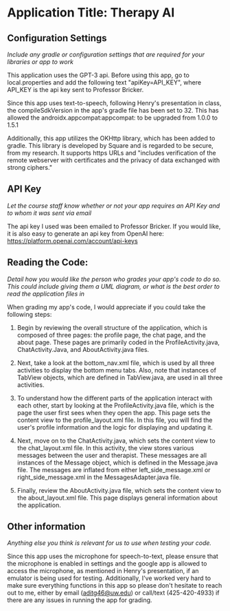 # Application Title: Therapy AI

## Configuration Settings

_Include any gradle or configuration settings that are required for your libraries or app to work_

This application uses the GPT-3 api. Before using this app, go to local.properties and add the
following text "apiKey=API_KEY", where API_KEY is the api key sent to Professor Bricker.

Since this app uses text-to-speech, following Henry's presentation in class, the compileSdkVersion
in the app's gradle file has been set to 32. This has allowed the androidx.appcompat:appcompat: to 
be upgraded from 1.0.0 to 1.5.1

Additionally, this app utilizes the OKHttp library, which has been added to gradle. This library is
developed by Square and is regarded to be secure, from my research. It supports https URLs 
and "includes verification of the remote webserver with certificates and the privacy of data 
exchanged with strong ciphers."

## API Key

_Let the course staff know whether or not your app requires an API Key and to whom it was sent
via email_

The api key I used was been emailed to Professor Bricker. 
If you would like, it is also easy to generate an api key from OpenAI here: 
https://platform.openai.com/account/api-keys

## Reading the Code:

_Detail how you would like the person who grades your app's code to do so. This could include
giving them a UML diagram, or what is the best order to read the application files in_

When grading my app's code, I would appreciate if you could take the following steps:

1. Begin by reviewing the overall structure of the application, which is composed of three pages: 
the profile page, the chat page, and the about page. These pages are primarily coded in the 
ProfileActivity.java, ChatActivity.Java, and AboutActivity.java files. 

2. Next, take a look at the bottom_nav.xml file, which is used by all three activities to display 
the bottom menu tabs. Also, note that instances of TabView objects, which are defined in 
TabView.java, are used in all three activities. 

3. To understand how the different parts of the application interact with each other, start by 
looking at the ProfileActivity.java file, which is the page the user first sees when they open 
the app. This page sets the content view to the profile_layout.xml file. In this file, you will 
find the user's profile information and the logic for displaying and updating it. 

4. Next, move on to the ChatActivity.java, which sets the content view to the chat_layout.xml file.
In this activity, the view stores various messages between the user and therapist. These messages 
are all instances of the Message object, which is defined in the Message.java file. The messages 
are inflated from either left_side_message.xml or right_side_message.xml in the 
MessagesAdapter.java file. 

5. Finally, review the AboutActivity.java file, which sets the content view to the about_layout.xml
file. This page displays general information about the application.

## Other information

_Anything else you think is relevant for us to use when testing your code._

Since this app uses the microphone for speech-to-text, please ensure that the microphone is 
enabled in settings and the google app is allowed to access the microphone, as mentioned in 
Henry's presentation, if an emulator is being used for testing. Additionally, I've worked very hard
to make sure everything functions in this app so please don't hesitate to reach out to me, either 
by email (aditg46@uw.edu) or call/text (425-420-4933) if there are any issues in running the
app for grading.